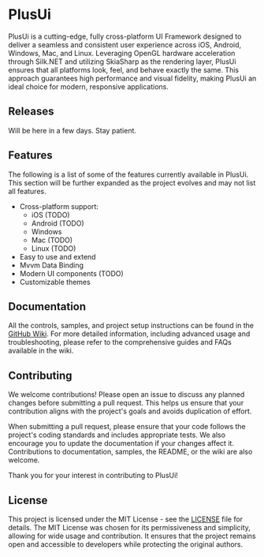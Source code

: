 # PlusUi

PlusUi is a cutting-edge, fully cross-platform UI Framework designed to deliver a seamless and consistent user experience across iOS, Android, Windows, Mac, and Linux. Leveraging OpenGL hardware acceleration through Silk.NET and utilizing SkiaSharp as the rendering layer, PlusUi ensures that all platforms look, feel, and behave exactly the same. This approach guarantees high performance and visual fidelity, making PlusUi an ideal choice for modern, responsive applications.

## Releases
Will be here in a few days. Stay patient.

## Features

The following is a list of some of the features currently available in PlusUi. This section will be further expanded as the project evolves and may not list all features.

- Cross-platform support: 
  - iOS (TODO)
  - Android (TODO)
  - Windows
  - Mac (TODO)
  - Linux (TODO)
- Easy to use and extend
- Mvvm Data Binding
- Modern UI components (TODO)
- Customizable themes

## Documentation

All the controls, samples, and project setup instructions can be found in the [GitHub Wiki](https://github.com/BernhardPollerspoeck/PlusUi/wiki). For more detailed information, including advanced usage and troubleshooting, please refer to the comprehensive guides and FAQs available in the wiki.


## Contributing

We welcome contributions! Please open an issue to discuss any planned changes before submitting a pull request. This helps us ensure that your contribution aligns with the project's goals and avoids duplication of effort. 

When submitting a pull request, please ensure that your code follows the project's coding standards and includes appropriate tests. We also encourage you to update the documentation if your changes affect it. Contributions to documentation, samples, the README, or the wiki are also welcome.

Thank you for your interest in contributing to PlusUi!

## License

This project is licensed under the MIT License - see the [LICENSE](LICENSE) file for details. The MIT License was chosen for its permissiveness and simplicity, allowing for wide usage and contribution. It ensures that the project remains open and accessible to developers while protecting the original authors.

